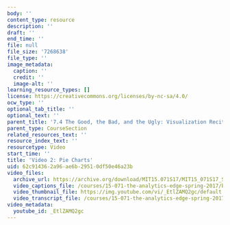 ```yaml
---
body: ''
content_type: resource
description: ''
draft: ''
end_time: ''
file: null
file_size: '7268638'
file_type: ''
image_metadata:
  caption: ''
  credit: ''
  image-alt: ''
learning_resource_types: []
license: https://creativecommons.org/licenses/by-nc-sa/4.0/
ocw_type: ''
optional_tab_title: ''
optional_text: ''
parent_title: '7.4 The Good, the Bad, and the Ugly: Visualization Recitation  (Recitation)'
parent_type: CourseSection
related_resources_text: ''
resource_index_text: ''
resourcetype: Video
start_time: ''
title: 'Video 2: Pie Charts'
uid: 62c91436-2a96-ae6b-2951-0df50e46a23b
video_files:
  archive_url: https://archive.org/download/MIT15.071S17/MIT15_071S17_Session_7.4.03_300k.mp4
  video_captions_file: /courses/15-071-the-analytics-edge-spring-2017/b40dea27b9f55a9db06280a501258778_EtlZAMQ2gc.vtt
  video_thumbnail_file: https://img.youtube.com/vi/_EtlZAMQ2gc/default.jpg
  video_transcript_file: /courses/15-071-the-analytics-edge-spring-2017/f9f7b1991c77e76a99cda3dc18112fc3_EtlZAMQ2gc.pdf
video_metadata:
  youtube_id: _EtlZAMQ2gc
---
```

